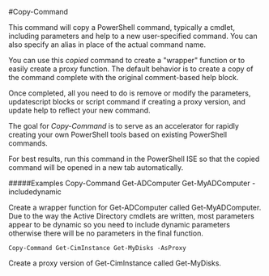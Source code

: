 ﻿#Copy-Command

This command will copy a PowerShell command, typically a cmdlet, including parameters and help to a new user-specified command. You can also specify an alias in place of the actual command name.

You can use this *copied* command to create a "wrapper" function or to easily create a proxy function. The default behavior is to create a copy of the command complete with the original comment-based help block.  

Once completed, all you need to do is remove or modify the parameters, updatescript blocks or script command if creating a proxy version, and update help to reflect your new command.

The goal for *Copy-Command* is to serve as an accelerator for rapidly creating your own PowerShell tools based on existing PowerShell commands.

For best results, run this command in the PowerShell ISE so that the copied command will be opened in a new tab automatically.

#####Examples
    Copy-Command Get-ADComputer Get-MyADComputer -includedynamic

Create a wrapper function for Get-ADComputer called Get-MyADComputer. Due to the way the Active Directory cmdlets are written, most parameters appear to be dynamic so you need to include dynamic parameters otherwise there will be no parameters in the final function.

    Copy-Command Get-CimInstance Get-MyDisks -AsProxy

Create a proxy version of Get-CimInstance called Get-MyDisks.
